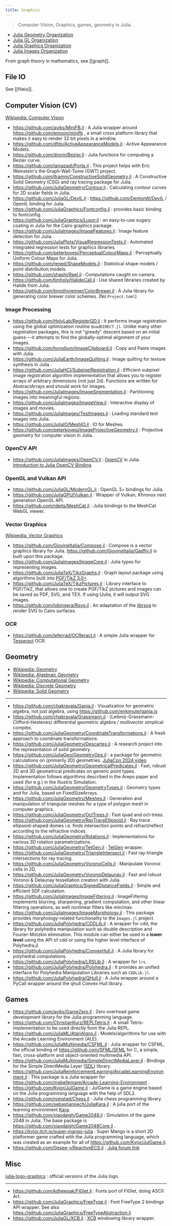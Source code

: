 ```yaml
---
title: Graphics
---
```


> Computer Vision, Graphics, games, geometry in Julia.

- [Julia Geometry Organization](https://github.com/JuliaGeometry)
- [Julia GL Organization](https://github.com/JuliaGL)
- [Julia Graphics Organization](https://github.com/JuliaGraphics)
- [Julia Images Organization](https://github.com/JuliaImages)

From graph theory in mathematics, see [[graph]].

## File IO

See [[fileio]].

## Computer Vision (CV)

[Wikipedia: Computer Vision](https://en.wikipedia.org/wiki/Category:Computer_vision)

- https://github.com/aviks/MiniFB.jl : A Julia wrapper around https://github.com/emoon/minifb , a small cross platform library that makes it easy to render 32 bit pixels in a window.
- https://github.com/dfdx/ActiveAppearanceModels.jl : Active Appearance Models.
- https://github.com/dronir/Bezier.jl : Julia functions for computing a Bezier curve.
- https://github.com/iamazadi/Porta.jl : This project helps with Eric Weinstein's the Graph-Wall-Tome (GWT) project.
- https://github.com/jtramm/ConstructiveSolidGeometry.jl : A Constructive Solid Geometry (CSG) and ray tracing package for Julia.
- https://github.com/JuliaGeometry/Contour.jl : Calculating contour curves for 2D scalar fields in Julia.
- https://github.com/JuliaGL/DevIL.jl : https://github.com/DentonW/DevIL / OpenIL binding for Julia.
- https://github.com/JuliaGraphics/Fontconfig.jl : provides basic binding to fontconfig.
- https://github.com/JuliaGraphics/Luxor.jl : an easy-to-use sugary coating in Julia for the Cairo graphics package.
- https://github.com/JuliaImages/ImageFeatures.jl : Image feature detection for Julia.
- https://github.com/JuliaPlots/VisualRegressionTests.jl : Automated integrated regression tests for graphics libraries.
- https://github.com/peterkovesi/PerceptualColourMaps.jl : Perceptually Uniform Colour Maps for Julia.
- https://github.com/rened/ShapeModels.jl : Statistical shape models / point distribution models.
- https://github.com/shashi/Reel.jl : Computations caught on camera.
- https://github.com/timholy/HalideCall.jl : Use shared libraries created by Halide from Julia.
- https://github.com/timothyrenner/ColorBrewer.jl : A Julia library for generating color brewer color schemes. (No `Project.toml`)

### Image Processing

- https://github.com/HolyLab/RegisterQD.jl : It performs image registration using the global optimization routine `QuadDIRECT.jl`. Unlike many other registration packages, this is not "greedy" descent based on an initial guess---it attempts to find the globally-optimal alignment of your images.
- https://github.com/hyrodium/ImageClipboard.jl : Copy and Paste images with Julia.
- https://github.com/JuliaEarth/ImageQuilting.jl : Image quilting for texture synthesis in Julia .
- https://github.com/JuliaHCI/SubpixelRegistration.jl : Efficient subpixel image registration algorithm implementation that allows you to register arrays of arbitrary dimensions (not just 2d). Functions are written for AbstractArrays and should work for Images.
- https://github.com/JuliaImages/ImageSegmentation.jl : Partitioning images into meaningful regions.
- https://github.com/JuliaImages/ImageView.jl : Interactive display of images and movies.
- https://github.com/JuliaImages/TestImages.jl : Loading standard test images into Julia.
- https://github.com/JuliaIO/MeshIO.jl : IO for Meshes.
- https://github.com/peterkovesi/ImageProjectiveGeometry.jl : Projective geometry for computer vision in Julia.

### OpenCV API

- https://github.com/JuliaImages/OpenCV.jl : [OpenCV](https://docs.opencv.org/) in Julia. [Introduction to Julia OpenCV Binding](https://docs.opencv.org/4.x/d8/da4/tutorial_julia.html).

### OpenGL and Vulkan API

- https://github.com/JuliaGL/ModernGL.jl : OpenGL 3+ bindings for Julia.
- https://github.com/JuliaGPU/Vulkan.jl : Wrapper of Vulkan, Khronos next generation OpenGL API.
- https://github.com/rdeits/MeshCat.jl : Julia bindings to the MeshCat WebGL viewer.

### Vector Graphics

[Wikipedia: Vector Graphics](https://en.wikipedia.org/wiki/Category:Vector_graphics)

- https://github.com/GiovineItalia/Compose.jl : Compose is a vector graphics library for Julia. <https://github.com/GiovineItalia/Gadfly.jl> is built upon this package.
- https://github.com/JuliaImages/ImageCore.jl : Julia types for representing images.
- https://github.com/JuliaTeX/TikzGraphs.jl : Graph layout package using algorithms built into [PGF/TikZ 3.0+](https://www.ctan.org/pkg/pgf).
- https://github.com/JuliaTeX/TikzPictures.jl : Library interface to PGF/TikZ, that allows one to create PGF/TikZ pictures and images can be saved as PDF, SVG, and TEX. If using IJulia, it will output SVG images.
- https://github.com/lobingera/Rsvg.jl : An adaptation of the [librsvg](https://wiki.gnome.org/Projects/LibRsvg) to render SVG to Cairo surfaces.

### OCR

- https://github.com/leferrad/OCReract.jl : A simple Julia wrapper for [Tesseract](https://tesseract-ocr.github.io/tessdoc/Installation.html) OCR.

## Geometry

- [Wikipedia: Geometry](https://en.wikipedia.org/wiki/Geometry)
- [Wikipedia: Algebraic Geometry](https://en.wikipedia.org/wiki/Category:Algebraic_geometry)
- [Wikipedia: Computational Geometry](https://en.wikipedia.org/wiki/Computational_geometry)
- [Wikipedia: Discrete Geometry](https://en.wikipedia.org/wiki/Category:Discrete_geometry)
- [Wikipedia: Solid Geometry](https://en.wikipedia.org/wiki/Solid_geometry)

---

- https://github.com/chakravala/Ganja.jl : Visualization for geometric algebra, not just algebra, using https://github.com/enkimute/ganja.js
- https://github.com/chakravala/Grassmann.jl : ⟨Leibniz-Grassmann-Clifford-Hestenes⟩ differential geometric algebra / multivector simplical complex.
- https://github.com/JuliaGeometry/CoordinateTransformations.jl : A fresh approach to coordinate transformations.
- https://github.com/JuliaGeometry/Descartes.jl : A research project into the representation of solid geometry.
- https://github.com/JuliaGeo/GeometryOps.jl : a package for geometric calculations on (primarily 2D) geometries. [JuliaCon 2024 video](https://github.com/JuliaGeo/GeometryOps.jl)
- https://github.com/JuliaGeometry/GeometricalPredicates.jl : Fast, robust 2D and 3D geometrical predicates on generic point types. Implementation follows algorithms described in the Arepo paper and used (for e.g.) in the Illustris Simulation.
- https://github.com/JuliaGeometry/GeometryTypes.jl : Geometry types and for Julia, based on FixedSizeArrays.
- https://github.com/JuliaGeometry/Meshes.jl : Generation and manipulation of triangular meshes for a type of polygon mesh in computer graphics.
- https://github.com/JuliaGeometry/OctTrees.jl : Fast quad and oct-trees.
- https://github.com/JuliaGeometry/RayTraceEllipsoid.jl : Ray trace ellipsoid-shaped domes i.e. finds intersection points and refract/reflect according to the refractive indices.
- https://github.com/JuliaGeometry/Rotations.jl : Implementations for various 3D rotation parametrizations.
- https://github.com/JuliaGeometry/TetGen.jl : [TetGen](https://wias-berlin.de/software/index.jsp?id=TetGen) wrapper.
- https://github.com/JuliaGeometry/TriangleIntersect.jl : Fast ray-triangle intersections for ray tracing.
- https://github.com/JuliaGeometry/VoronoiCells.jl : Manipulate Voronoi cells in 2D.
- https://github.com/JuliaGeometry/VoronoiDelaunay.jl : Fast and robust Voronoi & Delaunay tessellation creation with Julia.
- https://github.com/JuliaGraphics/SignedDistanceFields.jl : Simple and efficient SDF calculation.
- https://github.com/JuliaImages/ImageFiltering.jl : ImageFiltering implements blurring, sharpening, gradient computation, and other linear filtering operations, as well nonlinear filters like min/max.
- https://github.com/JuliaImages/ImageMorphology.jl : This package provides morphology-related functionality to the `Images.jl` project.
- https://github.com/JuliaPolyhedra/CDDLib.jl : A wrapper for cdd, the library for polyhedra manipulation such as double description and Fourier-Motzkin elimination. This module can either be used in a **lower level** using the API of cdd or using the higher level interface of Polyhedra.jl.
- https://github.com/JuliaPolyhedra/ConvexHull.jl : A Julia library for polyhedral computations.
- https://github.com/JuliaPolyhedra/LRSLib.jl : A wrapper for `lrs`.
- https://github.com/JuliaPolyhedra/Polyhedra.jl : It provides an unified interface for Polyhedra Manipulation Libraries such as `CDDLib.jl`.
- https://github.com/JuliaPolyhedra/QHull.jl : A Julia wrapper around a PyCall wrapper around the qhull Convex Hull library.

## Games

- https://github.com/aviks/GameZero.jl : Zero overhead game development library for the Julia programming language.
- https://github.com/ChristianKurz/REPLTetris.jl : A small Tetris-implementation to be used directly form the Julia REPL.
- https://github.com/JuliaML/AtariAlgos.jl : Models/algorithms for use with the Arcade Learning Environment (ALE).
- https://github.com/JuliaMultimedia/CSFML.jl : Julia wrapper for CSFML, the official binding of https://github.com/SFML/SFML for C, a simple, fast, cross-platform and object-oriented multimedia API.
- https://github.com/JuliaMultimedia/SimpleDirectMediaLayer.jl : Bindings for the Simple DirectMedia Layer ([SDL](https://www.libsdl.org/)) library.
- https://github.com/JuliaReinforcementLearning/ArcadeLearningEnvironment.jl : This package is a Julia wrapper for https://github.com/mgbellemare/Arcade-Learning-Environment .
- https://github.com/Kyjor/JulGame.jl : JulGame is a game engine based on the Julia programming language with the help of SDL2.
- https://github.com/romstad/Chess.jl : Julia chess programming library.
- https://github.com/sebastianpech/JuliaKara.jl : A julia port of the learning environment [Kara](https://www.swisseduc.ch/informatik/karatojava/).
- https://github.com/xiaodaigh/Game2048.jl : Simulation of the game 2048 in Julia. The base package is https://github.com/xiaodaigh/Game2048Core.jl .
- https://kyjor.itch.io/super-mango-julia : Super Mango is a short 2D platformer game crafted with the Julia programming language, which was created as an example for all of https://github.com/Kyjor/JulGame.jl.
- https://github.com/Gesee-y/ReactiveECS.jl : [Julia forum link](https://discourse.julialang.org/t/reactiveecs-jl-v2-0-0-breaking-changes-for-massive-performance-boosts/130564/1)

## Misc

[julia-logo-graphics](https://github.com/JuliaLang/julia-logo-graphics) : official versions of the Julia logo.

---

- https://github.com/kdheepak/FIGlet.jl : Fonts port of FIGlet, doing ASCII Art.
- https://github.com/JuliaGraphics/FreeType.jl : Font FreeType 2 bindings API wrapper. See also https://github.com/JuliaGraphics/FreeTypeAbstraction.jl
- https://github.com/JuliaGL/XCB.jl : [XCB](https://xcb.freedesktop.org/) windowing library wrapper.
